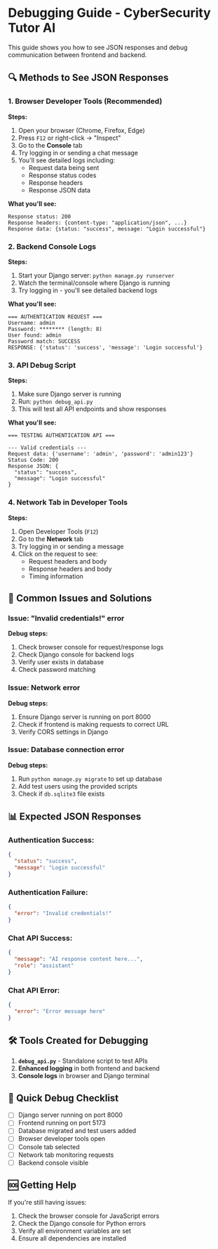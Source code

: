 # Debugging Guide - CyberSecurity Tutor AI

This guide shows you how to see JSON responses and debug communication between frontend and backend.

## 🔍 Methods to See JSON Responses

### 1. **Browser Developer Tools (Recommended)**

**Steps:**
1. Open your browser (Chrome, Firefox, Edge)
2. Press `F12` or right-click → "Inspect"
3. Go to the **Console** tab
4. Try logging in or sending a chat message
5. You'll see detailed logs including:
   - Request data being sent
   - Response status codes
   - Response headers
   - Response JSON data

**What you'll see:**
```
Response status: 200
Response headers: {content-type: "application/json", ...}
Response data: {status: "success", message: "Login successful"}
```

### 2. **Backend Console Logs**

**Steps:**
1. Start your Django server: `python manage.py runserver`
2. Watch the terminal/console where Django is running
3. Try logging in - you'll see detailed backend logs

**What you'll see:**
```
=== AUTHENTICATION REQUEST ===
Username: admin
Password: ******** (length: 8)
User found: admin
Password match: SUCCESS
RESPONSE: {'status': 'success', 'message': 'Login successful'}
```

### 3. **API Debug Script**

**Steps:**
1. Make sure Django server is running
2. Run: `python debug_api.py`
3. This will test all API endpoints and show responses

**What you'll see:**
```
=== TESTING AUTHENTICATION API ===

--- Valid credentials ---
Request data: {'username': 'admin', 'password': 'admin123'}
Status Code: 200
Response JSON: {
  "status": "success",
  "message": "Login successful"
}
```

### 4. **Network Tab in Developer Tools**

**Steps:**
1. Open Developer Tools (`F12`)
2. Go to the **Network** tab
3. Try logging in or sending a message
4. Click on the request to see:
   - Request headers and body
   - Response headers and body
   - Timing information

## 🐛 Common Issues and Solutions

### Issue: "Invalid credentials!" error
**Debug steps:**
1. Check browser console for request/response logs
2. Check Django console for backend logs
3. Verify user exists in database
4. Check password matching

### Issue: Network error
**Debug steps:**
1. Ensure Django server is running on port 8000
2. Check if frontend is making requests to correct URL
3. Verify CORS settings in Django

### Issue: Database connection error
**Debug steps:**
1. Run `python manage.py migrate` to set up database
2. Add test users using the provided scripts
3. Check if `db.sqlite3` file exists

## 📊 Expected JSON Responses

### Authentication Success:
```json
{
  "status": "success",
  "message": "Login successful"
}
```

### Authentication Failure:
```json
{
  "error": "Invalid credentials!"
}
```

### Chat API Success:
```json
{
  "message": "AI response content here...",
  "role": "assistant"
}
```

### Chat API Error:
```json
{
  "error": "Error message here"
}
```

## 🛠️ Tools Created for Debugging

1. **`debug_api.py`** - Standalone script to test APIs
2. **Enhanced logging** in both frontend and backend
3. **Console logs** in browser and Django terminal


## 📝 Quick Debug Checklist

- [ ] Django server running on port 8000
- [ ] Frontend running on port 5173
- [ ] Database migrated and test users added
- [ ] Browser developer tools open
- [ ] Console tab selected
- [ ] Network tab monitoring requests
- [ ] Backend console visible

## 🆘 Getting Help

If you're still having issues:
1. Check the browser console for JavaScript errors
2. Check the Django console for Python errors
3. Verify all environment variables are set
4. Ensure all dependencies are installed